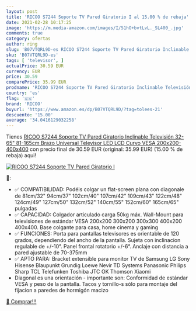 ```yaml
---
layout: post
title: 'RICOO S7244 Soporte TV Pared Giratorio I al 15.00 % de rebaja'
date: 2021-02-28 10:17:25
image: 'https://m.media-amazon.com/images/I/51hO+bvtLvL._SL400_.jpg'
comments: true
category: ofertas
author: ring
slug: 'B07VTQRL9D-es RICOO S7244 Soporte TV Pared Giratorio Inclinable...'
sku: 'B07VTQRL9D-es'
tags: [ 'televisor', ]
actualPrice: 30.59 EUR
currency: EUR
price: 30.59
comparePrice: 35.99 EUR
prodname: 'RICOO S7244 Soporte TV Pared Giratorio Inclinable Televisión 32-65"  81-165cm  Brazo Universal Televisor LED LCD Curvo VESA 200x200-400x400'
country: 'es'
flag: '🇪🇸'
brand: 'RICOO'
buyurl: 'https://www.amazon.es/dp/B07VTQRL9D/?tag=tolees-21'
descuento: '15.00'
average: '34.0416129032258'
---
```


Tienes [RICOO S7244 Soporte TV Pared Giratorio Inclinable Televisión 32-65"  81-165cm  Brazo Universal Televisor LED LCD Curvo VESA 200x200-400x400](https://www.amazon.es/dp/B07VTQRL9D/?tag=tolees-21) con precio final de  30.59 EUR (original: 35.99 EUR) (15.00 %  de rebaja) aqui!

[![RICOO S7244 Soporte TV Pared Giratorio I](https://m.media-amazon.com/images/I/51hO+bvtLvL._SL400_.jpg)](https://www.amazon.es/dp/B07VTQRL9D/?tag=tolees-21)

🔎:

- ✅ COMPATIBILIDAD: Podéis colgar un flat-screen plana con diagonale de 81cm/32" 94cm/37" 102cm/40" 107cm/42" 109cm/43" 122cm/48" 124cm/49" 127cm/50" 132cm/52" 140cm/55" 152cm/60" 165cm/65" pulgadas
- ✅ CAPACIDAD: Colgador articulado carga 50kg máx. Wall-Mount para televisiones de estándar VESA 200x200 300x200 300x300 400x200 400x400. Base colgante para casa, home cinema y gaming
- ✅ FUNCIONES: Porta para pantallas televisores es orientable de 120 grados, dependiendo del ancho de la pantalla. Sujeta con inclinacion regulable de +/-10°. Panel frontal rotatorio +/-6°. Anclaje con distancia a pared ajustable de 70-375mm
- ✅ APTO PARA: Bracket extensible para monitor TV de Samsung LG Sony Hisense Blaupunkt Grundig Loewe Nevir TD Systems Panasonic Philips Sharp TCL Telefunken Toshiba JTC OK Thomson Xiaomi
- Diagonal es una orientación - importante son: Conformidad de estándar VESA y peso de la pantalla. Tacos y tornillo-s sólo para montaje del fijacion a paredes de hormigón macizo

[🛒 Comprar!!!](https://www.amazon.es/dp/B07VTQRL9D/?tag=tolees-21)
